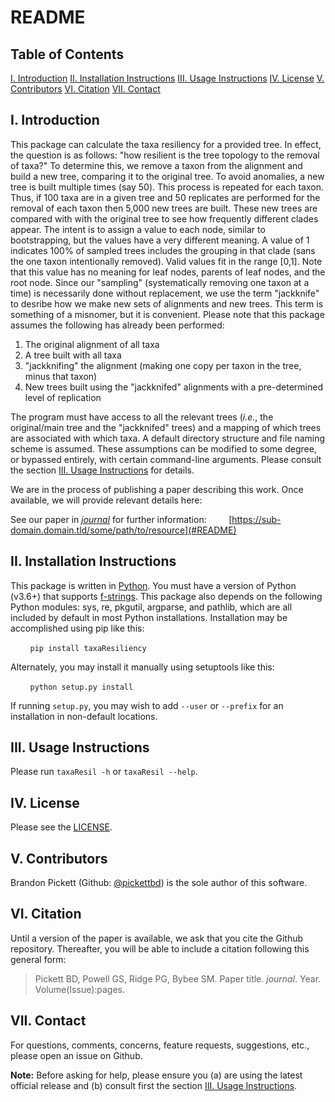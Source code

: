 # README

## Table of Contents
   [I. Introduction](#I.-Introduction)
  [II. Installation Instructions](#II.-Installation-Instructions)
 [III. Usage Instructions](#III.-Usage-Instructions)
  [IV. License](#IV.-License)
  [V. Contributors](#V.-Contributors)
 [VI. Citation](#VI.-Citation)
[VII. Contact](#VII.-Contact)


## I. Introduction
This package can calculate the taxa resiliency for a provided tree. In effect, the question is as follows: "how resilient is the tree topology to the removal of taxa?" To determine this, we remove a taxon from the alignment and build a new tree, comparing it to the original tree. To avoid anomalies, a new tree is built multiple times (say 50). This process is repeated for each taxon. Thus, if 100 taxa are in a given tree and 50 replicates are performed for the removal of each taxon then 5,000
new trees are built. These new trees are compared with with the original tree
to see how frequently different clades appear.
The intent is to assign a value to each node, similar to bootstrapping, but the values have a very different meaning. A value of 1 indicates 100% of sampled trees includes the grouping in that clade (sans the one taxon intentionally removed). Valid values fit in the range [0,1]. Note that this value has no meaning for leaf nodes, parents of
leaf nodes, and the root node. Since our "sampling" (systematically removing
one taxon at a time) is  necessarily done without replacement, we use the
term "jackknife" to desribe how we make new sets of alignments and new trees. This term is something of a misnomer, but it is convenient.
Please note that this package assumes the following has already been performed:

1. The original alignment of all taxa
2. A tree built with all taxa
3. "jackknifing" the alignment (making one copy per taxon in the tree, minus that taxon)
4. New trees built using the "jackknifed" alignments with a pre-determined level of replication

The program must have access to all the relevant trees (_i.e._, the original/main
tree and the "jackknifed" trees) and a mapping of which trees are associated
with which taxa. A default directory structure and file naming scheme is assumed.
These assumptions can be modified to some degree, or bypassed entirely, with
certain command-line arguments. Please consult the section [III. Usage
Instructions](#III.-Usage-Instructions) for details.

We are in the process of publishing a paper describing this work. Once
available, we will provide relevant details here:

See our paper in [_journal_](#README) for further information:
<span>&nbsp;&nbsp;&nbsp;&nbsp;&nbsp;&nbsp;&nbsp;&nbsp;</span>[https://sub-domain.domain.tld/some/path/to/resource](#README)


## II. Installation Instructions
This package is written in [Python](https://www.python.org). You must have a version of Python (v3.6+) that supports [f-strings](https://docs.python.org/3/reference/lexical_analysis.html#f-strings). This package also depends on the following Python modules: sys, re, pkgutil, argparse, and pathlib, which are all included by default in most Python installations. Installation may be accomplished using pip like this:

<span>&nbsp;&nbsp;&nbsp;&nbsp;&nbsp;&nbsp;&nbsp;&nbsp;</span>`pip install taxaResiliency`

Alternately, you may install it manually using setuptools like this:

<span>&nbsp;&nbsp;&nbsp;&nbsp;&nbsp;&nbsp;&nbsp;&nbsp;</span>`python setup.py install`

If running `setup.py`, you may wish to add `--user` or `--prefix` for an
installation in non-default locations.

## III. Usage Instructions
Please run `taxaResil -h` or `taxaResil --help`.


## IV. License
Please see the [LICENSE](https://github.com/pickettbd/taxonResiliency/blob/master/LICENSE).


## V. Contributors
Brandon Pickett (Github: [@pickettbd](https://github.com/pickettbd)) is the sole author of this software.


## VI. Citation
Until a version of the paper is available, we ask that you cite the Github
repository. Thereafter, you will be able to include a citation following
this general form:

> Pickett BD, Powell GS, Ridge PG, Bybee SM. Paper title. _journal_. Year. Volume(Issue):pages.


## VII. Contact
For questions, comments, concerns, feature requests, suggestions, etc., please
open an issue on Github.

**Note:** Before asking for help, please ensure you (a) are using the latest
official release and (b) consult first the section [III. Usage Instructions](#III.-Usage-Instructions).

